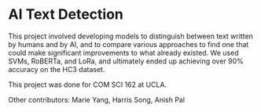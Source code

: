 # AI Text Detection

This project involved developing models to distinguish between text written by humans and by AI, and to compare various approaches to find one that could make significant improvements to what already existed. We used SVMs, RoBERTa, and LoRa, and ultimately ended up achieving over 90% accuracy on the HC3 dataset.

This project was done for COM SCI 162 at UCLA.

Other contributors: Marie Yang, Harris Song, Anish Pal